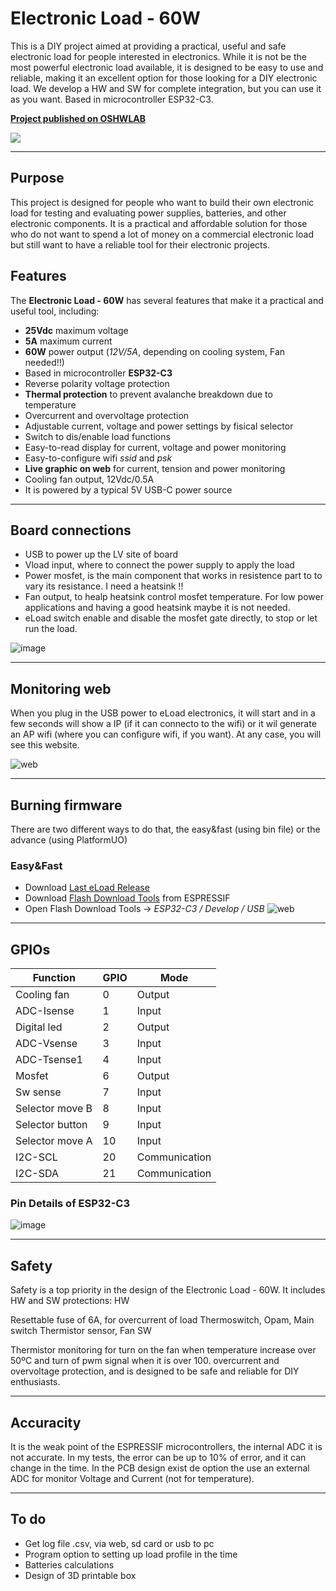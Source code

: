 # Electronic Load - 60W

This is a DIY project aimed at providing a practical, useful  and safe electronic load for people interested in electronics. While it is not be the most powerful electronic load available, it is designed to be easy to use and reliable, making it an excellent option for those looking for a DIY electronic load. We develop a HW and SW for complete integration, but you can use it as you want. Based in microcontroller ESP32-C3.

[__Project published on OSHWLAB__](https://oshwlab.com/canmarques/electronic-load_v2_copy)

![](hardware/pictures/picture2.jpg)

---

## Purpose

This project is designed for people who want to build their own electronic load for testing and evaluating power supplies, batteries, and other electronic components. It is a practical and affordable solution for those who do not want to spend a lot of money on a commercial electronic load but still want to have a reliable tool for their electronic projects.

## Features

The __Electronic Load - 60W__ has several features that make it a practical and useful tool, including:

- __25Vdc__ maximum voltage
- __5A__ maximum current
- __60W__ power output (_12V/5A_, depending on cooling system, Fan needed!!)
- Based in microcontroller __ESP32-C3__
- Reverse polarity voltage protection
- __Thermal protection__ to prevent avalanche breakdown due to temperature
- Overcurrent and overvoltage protection
- Adjustable current, voltage and power settings by fisical selector
- Switch to dis/enable load functions
- Easy-to-read display for current, voltage and power monitoring
- Easy-to-configure wifi _ssid_ and _psk_
- __Live graphic on web__ for current, tension and power monitoring
- Cooling fan output, 12Vdc/0.5A
- It is powered by a typical 5V USB-C power source

---

## Board connections
- USB to power up the LV site of board
- Vload input, where to connect the power supply to apply the load
- Power mosfet, is the main component that works in resistence part to to vary its resistance. I need a heatsink !!
- Fan output, to healp heatsink control mosfet temperature. For low power applications and having a good heatsink maybe it is not needed.
- eLoad switch enable and disable the mosfet gate directly, to stop or let run the load.


![image](hardware/pictures/picture1.png)

---

## Monitoring web
When you plug in the USB power to eLoad electronics, it will start and in a few seconds will show a IP (if it can connecto to the wifi) or it wil generate an AP wifi (where you can configure wifi, if you want). At any case, you will see this website.

![web](firmware/screenshots/web.png)

---

## Burning firmware
There are two different ways to do that, the easy&fast (using bin file) or the advance (using PlatformUO)

### Easy&Fast
- Download [Last eLoad Release](https://github.com/CanMarques/eLoad/releases)
- Download [Flash Download Tools](https://www.espressif.com/en/support/download/other-tools?keys=flash+download+tools) from ESPRESSIF
- Open Flash Download Tools -> _ESP32-C3 / Develop / USB_
![web](firmware/screenshots/burnSingleFile.png)

---

## GPIOs
|Function|GPIO|Mode|
|---|---|---
|Cooling fan|0|Output|
|ADC-Isense|1|Input|
|Digital led|2|Output|
|ADC-Vsense|3|Input|
|ADC-Tsense1|4|Input|
|Mosfet|6|Output|
|Sw sense|7|Input|
|Selector move B|8|Input|
|Selector button|9|Input|
|Selector move A|10|Input|
|I2C-SCL|20|Communication|
|I2C-SDA|21|Communication|

### Pin Details of ESP32-C3

![image](hardware/pictures/pinout.png)

---

## Safety

Safety is a top priority in the design of the Electronic Load - 60W. It includes HW and SW protections: HW

Resettable fuse of 6A, for overcurrent of load
Thermoswitch,
Opam,
Main switch
Thermistor sensor,
Fan
SW

Thermistor monitoring for turn on the fan when temperature increase over 50ºC and turn of pwm signal when it is over 100.
overcurrent and overvoltage protection, and is designed to be safe and reliable for DIY enthusiasts.

---

## Accuracity

It is the weak point of the ESPRESSIF microcontrollers, the internal ADC it is not accurate. In my tests, the error can be up to 10% of error, and it can change in the time. In the PCB design exist de option the use an external ADC for monitor Voltage and Current (not for temperature).

---

## To do
- Get log file .csv, via web, sd card or usb to pc
- Program option to setting up load profile in the time
- Batteries calculations
- Design of 3D printable box
